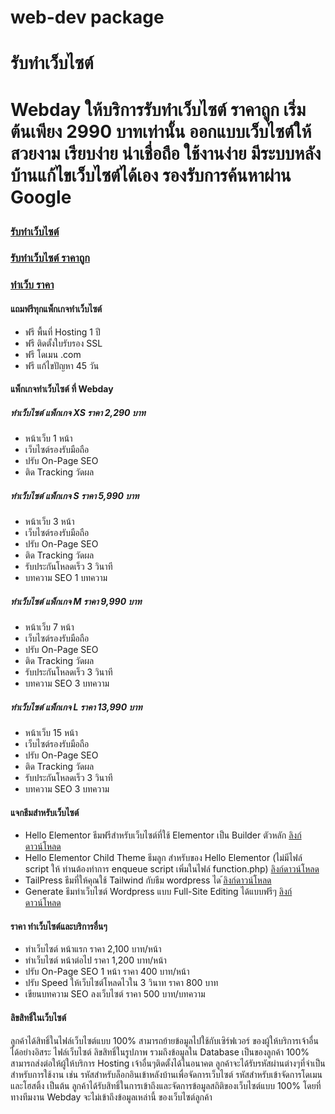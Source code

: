 # web-dev package

<h1>รับทำเว็บไซต์<h1>

<p>Webday ให้บริการรับทำเว็บไซต์ ราคาถูก เริ่มต้นเพียง 2990 บาทเท่านั้น ออกแบบเว็บไซต์ให้สวยงาม เรียบง่าย น่าเชื่อถือ
ใช้งานง่าย มีระบบหลังบ้านแก้ไขเว็บไซต์ได้เอง รองรับการค้นหาผ่าน Google</p>


<h3><a href="https://webday.co">รับทำเว็บไซต์</a></h3>
<h3><a href="https://webday.co">รับทำเว็บไซต์ ราคาถูก</a></h3>
<h3><a href="https://webday.co/web-pricing/">ทำเว็บ ราคา</a></h3>

<h4>แถมฟรีทุกแพ็กเกจทำเว็บไซต์</h4>
<ul>
<li>ฟรี พื้นที่ Hosting 1 ปี</li>
<li>ฟรี ติดตั้งใบรับรอง SSL</li>
<li>ฟรี โดเมน .com</li>
<li>ฟรี แก้ไขปัญหา 45 วัน</li>
</ul>

<h4>แพ็กเกจทำเว็บไซต์ ที่ Webday</h4>
<h5>ทำเว็บไซต์ แพ็กเกจ XS ราคา 2,290 บาท</h5>
<ul>
<li>หน้าเว็บ 1 หน้า</li>
<li>เว็บไซต์รองรับมือถือ</li>
<li>ปรับ On-Page SEO</li>
<li>ติด Tracking วัดผล</li>
</ul>
<h5>ทำเว็บไซต์ แพ็กเกจ S ราคา 5,990 บาท</h5>
<ul>
<li>หน้าเว็บ 3 หน้า</li>
<li>เว็บไซต์รองรับมือถือ</li>
<li>ปรับ On-Page SEO</li>
<li>ติด Tracking วัดผล</li>
<li>รับประกันโหลดเร็ว 3 วินาที</li>
<li>บทความ SEO 1 บทความ</li>
</ul>
<h5>ทำเว็บไซต์ แพ็กเกจ M ราคา 9,990 บาท</h5>
<ul>
<li>หน้าเว็บ 7 หน้า</li>
<li>เว็บไซต์รองรับมือถือ</li>
<li>ปรับ On-Page SEO</li>
<li>ติด Tracking วัดผล</li>
<li>รับประกันโหลดเร็ว 3 วินาที</li>
<li>บทความ SEO 3 บทความ</li>
</ul>

<h5>ทำเว็บไซต์ แพ็กเกจ L ราคา 13,990 บาท</h5>
<ul>
<li>หน้าเว็บ 15 หน้า</li>
<li>เว็บไซต์รองรับมือถือ</li>
<li>ปรับ On-Page SEO</li>
<li>ติด Tracking วัดผล</li>
<li>รับประกันโหลดเร็ว 3 วินาที</li>
<li>บทความ SEO 3 บทความ</li>
</ul>


<h4>แจกธีมสำหรับเว็บไซต์</h4>
<ul>
<li>Hello Elementor ธีมฟรีสำหรับเว็บไซต์ที่ใช้ Elementor เป็น Builder ตัวหลัก <a href="https://pcm.wordpress.org/themes/hello-elementor/">ลิงก์ดาวน์โหลด</a></li>
<li>Hello Elementor Child Theme ธีมลูก สำหรับของ Hello Elementor (ไม่มีไฟล์ script ให้ ท่านต้องทำการ enqueue script เพิ่มในไฟล์ function.php) <a href="https://github.com/elementor/hello-theme-child">ลิงก์ดาวน์โหลด</a></li>
<li>TailPress ธีมที่ให้คุณใช้ Tailwind กับธีม wordpress ได ้<a href="https://tailpress.io/">ลิงก์ดาวน์โหลด</a></li>
<li>Generate ธีมทำเว็บไซต์ Wordpress แบบ Full-Site Editing ได้แบบฟรีๆ <a href="https://fullsiteediting.com/">ลิงก์ดาวน์โหลด</a></li>
</ul>


<h4>ราคา ทำเว็บไซต์และบริการอื่นๆ</h4>
<ul>
<li>ทำเว็บไซต์ หน้าแรก ราคา 2,100 บาท/หน้า</li>
<li>ทำเว็บไซต์ หน้าต่อไป ราคา 1,200 บาท/หน้า</li>
<li>ปรับ On-Page SEO 1 หน้า ราคา 400 บาท/หน้า</li>
<li>ปรับ Speed ให้เว็บไซต์โหลดไวใน 3 วินาท ราคา 800 บาท</li>
<li>เขียนบทความ SEO ลงเว็บไซต์ ราคา 500 บาท/บทความ</li>
</ul>

<h4>ลิขสิทธิ์ในเว็บไซต์</h4>
<p>ลูกค้าได้สิทธิ์ในไฟล์เว็บไซต์แบบ 100% สามารถย้ายข้อมูลไปใช้กับเซิร์ฟเวอร์ ของผู้ให้บริการเจ้าอื่นได้อย่างอิสระ ไฟล์เว็บไซต์ ลิขสิทธิ์ในรูปภาพ รวมถึงข้อมูลใน Database เป็นของลูกค้า 100% สามารถส่งต่อให้ผู้ให้บริการ Hosting เจ้าอื่นๆติดตั้งได้ในอนาคต ลูกค้าจะได้รับรหัสผ่านต่างๆที่จำเป็นสำหรับการใช้งาน เช่น รหัสสำหรับล็อกอินเข้าหลังบ้านเพื่อจัดการเว็บไซต์ รหัสสำหรับเข้าจัดการโดเมนและโฮสติ้ง เป็นต้น ลูกค้าได้รับสิทธิ์ในการเข้าถึงและจัดการข้อมูลสถิติของเว็บไซต์แบบ 100% โดยที่ทางทีมงาน Webday จะไม่เข้าถึงข้อมูลเหล่านี้
ของเว็บไซต์ลูกค้า</p>

